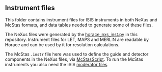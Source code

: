 ## Instrument files

This folder contains instrument files for ISIS instruments in both NeXus and McStas formats,
and data tables needed to generate some of these files.

The NeXus files were generated by the [horace_nxs_inst.py](../scripts/horace_nxs_inst.py) in this repository.
Instrument files for LET, MAPS and MERLIN are readable by Horace and can be used by it for
resolution calculations.

The McStas `.instr` file here was used to define the guide and detector components in the NeXus files,
via [McStasScript](https://github.com/PaNOSC-ViNYL/McStasScript).
To run the McStas instruments you also need the ISIS
[moderator files](https://github.com/ISISNeutronMuon/mcstas/blob/master/docs/ISIS-Moderator-files.md).

